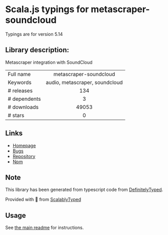 
# Scala.js typings for metascraper-soundcloud

Typings are for version 5.14

## Library description:
Metascraper integration with SoundCloud

|                    |                 |
| ------------------ | :-------------: |
| Full name          | metascraper-soundcloud |
| Keywords           | audio, metascraper, soundcloud |
| # releases         | 134 |
| # dependents       | 3 |
| # downloads        | 49053 |
| # stars            | 0 |

## Links
- [Homepage](https://nicedoc.io/microlinkhq/metascraper/packages/metascraper-soundcloud)
- [Bugs](https://github.com/microlinkhq/metascraper/issues)
- [Repository](https://github.com/microlinkhq/metascraper)
- [Npm](https://www.npmjs.com/package/metascraper-soundcloud)
    


## Note
This library has been generated from typescript code from [DefinitelyTyped](https://definitelytyped.org).

Provided with :purple_heart: from [ScalablyTyped](https://github.com/oyvindberg/ScalablyTyped)

## Usage
See [the main readme](../../readme.md) for instructions.


